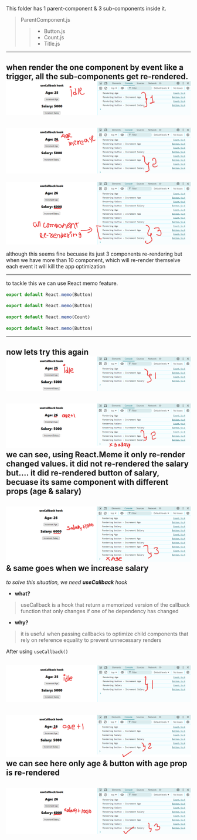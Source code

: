 This folder has 1 parent-component & 3 sub-components inside it.

>ParentComponent.js
>> - Button.js
>> - Count.js
>> - Title.js

---

when render the one component by event like a trigger, all the sub-components get re-rendered.
![idle state](../Images/useCallback01.png)
---
![increased age](../Images/useCallback02.png)
---
![increased salary](../Images/useCallback03.png)

although this seems fine becuase its just 3 components re-rendering but when we have more than 10 component, which will re-render themselve each event it will kill the app optimization 

---

to tackle this we can use React memo feature.

```javascript
export default React.memo(Button)
```
```javascript
export default React.memo(Button)
```
```javascript
export default React.memo(Count)
```
```javascript
export default React.memo(Button)
```

---

now lets try this again
![idle state](../Images/useCallback04.png)
---
![incement age](../Images/useCallback05.png)
we can see, using React.Meme it only re-render changed values. it did not re-rendered the salary but.... it did re-rendered button of salary, becuase its same component with different props (age & salary)
---
![incement salary](../Images/useCallback06.png)
& same goes when we increase salary
---


*to solve this situation, we need **useCallback** hook*
- **what?**
> useCallback is a hook that return a memorized version of the callback function that only changes if one of he dependency has changed
- **why?**
> it is useful when passing callbacks to optimize child components that rely on reference equality to prevent unnecessary renders

After using `useCallback()`

![idle](../Images/useCallback07.png)
---
![increment age](../Images/useCallback08.png)
we can see here only age & button with age prop is re-rendered
---
![increment salary](../Images/useCallback09.png)
---
